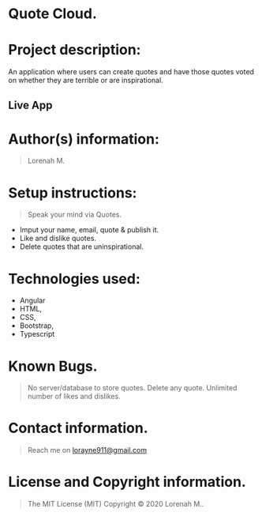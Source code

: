 # Quote Cloud.
# Project description:
An application where users can create quotes and have those quotes voted on whether they are terrible or are inspirational. 


## Live App
> 
# Author(s) information: 
>Lorenah M.
# Setup instructions:
> Speak your mind via Quotes.
* Imput your name, email, quote & publish it.
* Like and dislike quotes.
* Delete quotes that are uninspirational.

# Technologies used: 
* Angular
* HTML, 
* CSS, 
* Bootstrap, 
* Typescript
 
 # Known Bugs.
 > No server/database to store quotes.
 > Delete any quote.
 > Unlimited number of likes and dislikes.
 
# Contact information.
> Reach me on lorayne911@gmail.com

# License and Copyright information.
> The MIT License (MIT) Copyright © 2020 Lorenah  M..


